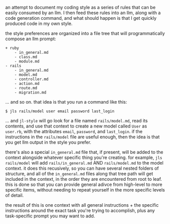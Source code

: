 an attempt to document my coding style as a series of rules that can be easily
consumed by an llm. I then feed these rules into an llm, along with a code
generation command, and what should happen is that I get quickly produced code
in my own style.

the style preferences are organized into a file tree that will programmatically
compose an llm prompt:

```plaintext
+ ruby
    - in_general.md
    - class.md
    - module.md
- rails
    - in_general.md
    - model.md
    - controller.md
    - action.md
    - route.md
    - migration.md
```

... and so on. that idea is that you run a command like this:

```
$ jls rails/model user email password last_login
```

... and `jl-style` will go look for a file named `rails/model.md`, read its
contents, and use that context to create a new model called `User` as `user.rb`,
with the attributes `email`, `password`, and `last_login`. if the instructions
in the `rails/model` file are useful enough, then the idea is that you get llm
output in the style you prefer.

there's also a special `in_general.md` file that, if present, will be added to
the context alongside whatever specific thing you're creating. for example, `jls
rails/model` will add `rails/in_general.md` AND `rails/model.md` to the model
context. it does this recusively, so you can have several nested folders of
structure, and all of the `in_general.md` files along that tree path will get
included in the context, in the order they are encountered from root to leaf.
this is done so that you can provide general adivce from high-level to more
specific items, without needing to repeat yourself in the more specific levels
of detail.

the result of this is one context with all general instructions + the specific
instructions around the exact task you're trying to accomplish, plus any
task-specific prompt you may want to add.
